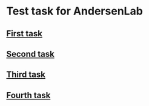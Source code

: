 # Test task for AndersenLab

## [First task](https://github.com/lizka001/Svirskaya_JS/blob/main/first_task.js)
## [Second task](https://github.com/lizka001/Svirskaya_JS/blob/main/second_task.js)
## [Third task](https://github.com/lizka001/Svirskaya_JS/blob/main/third_task.js)
## [Fourth task](https://github.com/lizka001/Svirskaya_JS/blob/main/fourth_task.md)

